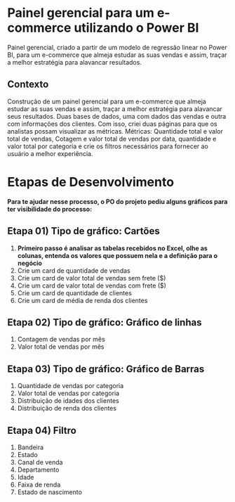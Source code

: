 # Painel gerencial para um e-commerce utilizando o Power BI
Painel gerencial, criado a partir de um modelo de regressão linear no Power BI, para um e-commerce que almeja estudar as suas vendas e assim, traçar a melhor estratégia para alavancar resultados.

## **Contexto**

Construção de um painel gerencial para um e-commerce que almeja estudar as suas vendas e assim, traçar a melhor estratégia para alavancar seus resultados.
Duas bases de dados, uma com dados das vendas e outra com informações dos clientes. Com isso, criei duas páginas para que os analistas possam visualizar as métricas.
Métricas: Quantidade total e valor total de vendas, Cotagem e valor total de vendas por data, quantidade e valor total por categoria e crie os filtros necessários para fornecer ao usuário a melhor experiência. 

# Etapas de Desenvolvimento

**Para te ajudar nesse processo, o PO do projeto pediu alguns gráficos para ter visibilidade do processo:** 

## **Etapa 01) Tipo de gráfico: Cartões**

1. **Primeiro passo é analisar as tabelas recebidos no Excel, olhe as colunas, entenda os valores que possuem nela e a definição para o negócio**
2. Crie um card de quantidade de vendas
3. Crie um card de valor total de vendas sem frete ($)
4. Crie um card de valor total de vendas com frete ($)
5. Crie um card de quantidade de clientes
6. Crie um card de média de renda dos clientes

## **Etapa 02) Tipo de gráfico: Gráfico de linhas**

1. Contagem de vendas por mês
2. Valor total de vendas por mês

## **Etapa 03) Tipo de gráfico: Gráfico de Barras**

1. Quantidade de vendas por categoria
2. Valor total de vendas por categoria
3. Distribuição de idades dos clientes
4. Distribuição de renda dos clientes

## **Etapa 04) Filtro**

1. Bandeira
2. Estado
3. Canal de venda
4. Departamento
5. Idade
6. Faixa de renda
7. Estado de nascimento
